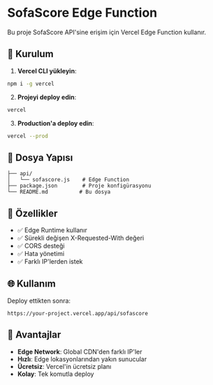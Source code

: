 # SofaScore Edge Function

Bu proje SofaScore API'sine erişim için Vercel Edge Function kullanır.

## 🚀 Kurulum

1. **Vercel CLI yükleyin**:
```bash
npm i -g vercel
```

2. **Projeyi deploy edin**:
```bash
vercel
```

3. **Production'a deploy edin**:
```bash
vercel --prod
```

## 📁 Dosya Yapısı

```
├── api/
│   └── sofascore.js    # Edge Function
├── package.json        # Proje konfigürasyonu
└── README.md          # Bu dosya
```

## 🔧 Özellikler

- ✅ Edge Runtime kullanır
- ✅ Sürekli değişen X-Requested-With değeri
- ✅ CORS desteği
- ✅ Hata yönetimi
- ✅ Farklı IP'lerden istek

## 🌐 Kullanım

Deploy ettikten sonra:
```
https://your-project.vercel.app/api/sofascore
```

## 🎯 Avantajlar

- **Edge Network**: Global CDN'den farklı IP'ler
- **Hızlı**: Edge lokasyonlarından yakın sunucular
- **Ücretsiz**: Vercel'in ücretsiz planı
- **Kolay**: Tek komutla deploy
